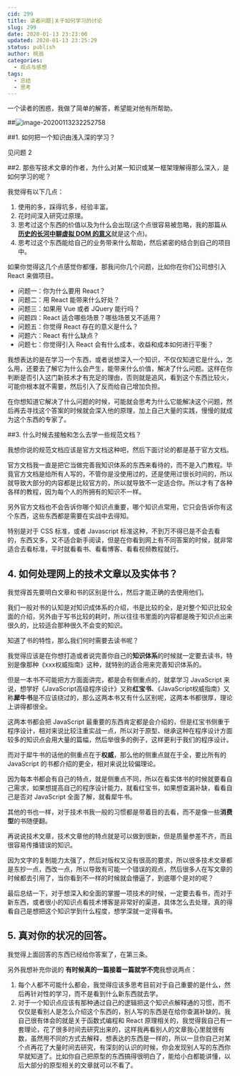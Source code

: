 ```yaml
---
cid: 299
title: 读者问题|关于如何学习的讨论
slug: 299
date: 2020-01-13 23:23:00
updated: 2020-01-13 23:25:29
status: publish
author: 桃翁
categories: 
  - 观点与感想
tags: 
  - 总结
  - 思考
---
```



一个读者的困惑，我做了简单的解答，希望能对他有所帮助。

##![image-20200113232252758](http://imgs.taoweng.site/2020-01-13-152255.png)

##1. 如何把一个知识由浅入深的学习？

见问题 2

##2. 那些写技术文章的作者，为什么对某一知识或某一框架理解得那么深入，是如何学习的呢？

我觉得有以下几点：

1. 使用的多，踩得坑多，经验丰富。
2. 花时间深入研究过原理。
3. 思考过这个东西的价值以及为什么会出现(这个点很容易被忽略，我的那篇从[**历史的长河中聊虚拟 DOM 的意义**](http://www.taoweng.site/index.php/archives/293/)就是这个点)。
4. 思考过这个东西能给自己的业务带来什么帮助，然后紧密的结合到自己的项目中。

如果你觉得这几个点感觉你都懂，那我问你几个问题，比如你在你们公司想引入 React 来做项目。

- 问题一：你为什么要用 React？
- 问题二：用 React 能带来什么好处？
- 问题三：如果用 Vue 或者 JQuery 能行吗？
- 问题四：React 适合哪些场景？哪些场景又不适用？
- 问题五：你觉得 React 存在的意义是什么？
- 问题六：React 有什么缺点？
- 问题七：你觉得引入 React 会有什么成本，收益和成本如何进行平衡？

我想表达的是在学习一个东西，或者说想深入一个知识，不仅仅知道它是什么，怎么用，还要去了解它为什么会产生，能带来什么价值，解决了什么问题。这样在你判断是否引入这门新技术才有充足的理由，否则就是追风，看到这个东西比较火，可能你根本就不需要，然后引入了反而给自己增加负担。

在你想知道它解决了什么问题的时候，可能就会思考为什么它能解决这个问题，然后再去寻找这个答案的时候就会深入他的原理，加上自己大量的实践，慢慢的就成为这个东西的专家了。

##3. 什么时候去接触和怎么去学一些规范文档？

我想你说的规范文档应该是官方文档这种吧，然后下面讨论的都是基于官方文档。

官方文档我一直是把它当做完善我知识体系的东西来看待的，而不是入门教程。毕竟官方文档是给所有人写的，不管你是没使用过的，还是使用过很长时间的，所以就导致大部分的内容都是比较官方的，所以就导致不一定适合你。所以才有了各种各样的教程，因为每个人的所拥有的知识不一样。

另外官方文档也不会告诉你哪个知识点重要，哪个知识点常用，它只会告诉你有这个东西，这些东西都是需要在实战中去得知。

特别是对于 CSS 标准，或者 Javascript 标准这种，不到万不得已是不会去看的，东西又多，又不适合新手阅读，但是在你看到网上有不同答案的时候，就非常适合去看标准，平时就看看书、看看博客、看看视频教程就行。

## 4. 如何处理网上的技术文章以及实体书？

我觉得首先要明白文章和书的区别是什么，然后才能正确的去使用他们。

我们一般对书的认知是对知识成体系的介绍，书是比较的全，是对整个知识比较全面的介绍，另外由于写书比较的耗时，所以往往书里面的内容都是晚于知识点出来很久的，比较适合那种很久不会变的知识。

知道了书的特性，那么我们何时需要去读书呢？

我觉得应该是在你想打造或者说完善你自己的**知识体系**的时候就一定要去读书，特别是像那种《xxx权威指南》这种，就特别的适合用来完善知识体系的。

但是一本书不可能把方方面面讲完，都是会有侧重点的，就拿学习 JavaScript 来说，想学好《JavaScript高级程序设计》又称**红宝书**、《JavaScript权威指南》又称**犀牛书**是不应该绕过的，那么这两本书又有什么区别呢，这两本书都很厚，理论上讲得都很全。

这两本书都会把 JavaScript 最重要的东西肯定都是会介绍的，但是红宝书侧重于程序设计，相对来说比较注重实战一点，所以对于原型、继承这种在程序设计方面较多的知识点会用大量的篇幅，然后举很多的例子，这样更利于我们的程序设计。

而对于犀牛书的话他的侧重点在于**权威**，那么他的侧重点就在于全，要比所有的 JavaScript 的书都介绍的更全，相对来说比较偏理论。

因为每本书都会有自己的特点，就是侧重点不同，所以在看实体书的时候就要看自己需求，如果想提高自己的程序设计能力，就看红宝书，如果想查漏补缺，看看自己是否对 JavaScript 全面了解，就看犀牛书。

其他的书也一样，对于技术书我一般的习惯都是带着目的去看，而不是像一些**消费型**的书随便翻。

再说说技术文章，技术文章他的特点就是可以做到很新，但是质量参差不齐，而且很容易传播错误的知识。

因为文字的复制能力太强了，然后对版权又没有很高的要求，所以很多技术文章都是东抄一点，西改一点，所以导致有可能一个错误的观点，然后很多人在写文章的时候都去引用了，当你看到不一样的时候就会懵逼了，到底哪个是对的呢？

最后总结一下，对于想深入和全面的掌握一项技术的时候，一定要去看书，而对于新东西，或者很小的知识点看技术博客是非常好的渠道，具体怎么去处理，真的得看自己是想把这个知识学到什么程度，想学深就一定得看书。

## 5. 真对你的状况的回答。

我觉得上面回答的东西已经给你答案了，在第三条。

另外我想补充你说的 **有时候真的一篇接着一篇就学不完**我想说两点：

1. 每个人都不可能什么都会，我觉得应该多思考目前对于自己重要的是什么，然后再针对性的学习，而不是看到什么新东西就去学。
2. 对于一个知识点应该有那种通过自己的逻辑把这个知识点解释通的习惯，而不仅仅是看别人是怎么介绍这个东西的，别人写的东西是在给你查漏补缺的。我自己很有体会的就是关于函数式编程和 React 原理相关的，我觉得我自己有一套理论，花了很多时间去研究出来的，这样我再看别人的文章我心里就很有数，虽然用不同的方式去解释，想表达的东西是一样的，所以一旦你自己对某个点再花了大量时间去研究，有深刻的认识的时候，你会发现别人写的东西你早就知道了。比如你自己把原型的东西搞得很明白了，能给小白都能讲懂，以后大部分的原型相关的文章就可以不看了。